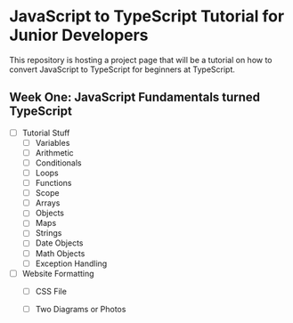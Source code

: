 # JavaScript to TypeScript Tutorial for Junior Developers
This repository is hosting a project page that will be a tutorial on how to convert JavaScript to TypeScript for beginners at TypeScript.
## Week One: JavaScript Fundamentals turned TypeScript
- [ ] Tutorial Stuff
  - [ ] Variables
  - [ ] Arithmetic
  - [ ] Conditionals
  - [ ] Loops
  - [ ] Functions
  - [ ] Scope
  - [ ] Arrays
  - [ ] Objects
  - [ ] Maps
  - [ ] Strings
  - [ ] Date Objects
  - [ ] Math Objects
  - [ ] Exception Handling
- [ ] Website Formatting
  - [ ] CSS File
  - [ ] Two Diagrams or Photos
 
